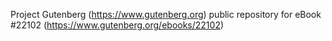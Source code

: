 Project Gutenberg (https://www.gutenberg.org) public repository for eBook #22102 (https://www.gutenberg.org/ebooks/22102)
